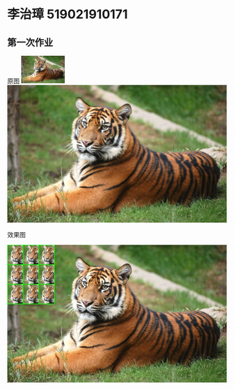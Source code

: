 # 李治璋 519021910171
## 第一次作业
原图
<img src="./cats.jpeg" width="100px">
![cats](./cats.jpeg)

效果图

![tiger1](./tiger1.jpeg)
